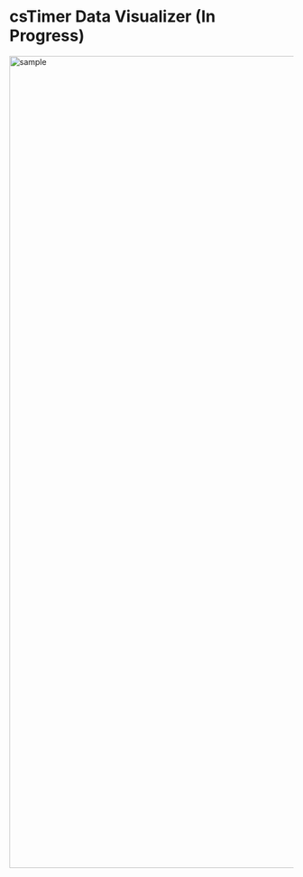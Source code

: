 # csTimer Data Visualizer (In Progress)

<img width="1920" height="1440" alt="sample" src="https://github.com/user-attachments/assets/b72f2ec5-97b5-403b-b559-5dee176f14d2" />
